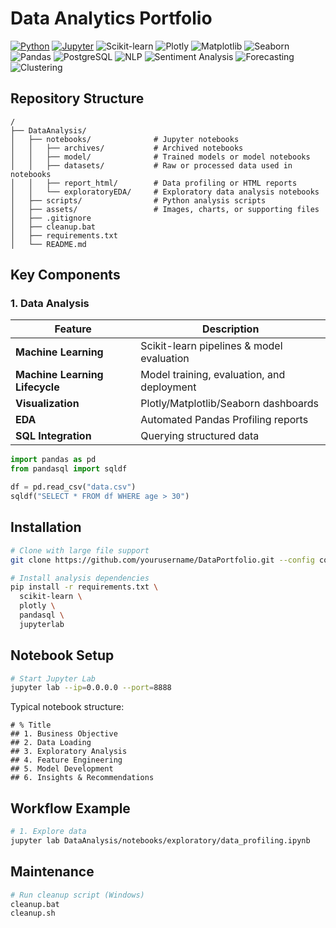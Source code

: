 # Data Analytics Portfolio

[![Python](https://img.shields.io/badge/Python-3.8%2B-blue?logo=python)](https://www.python.org/)
[![Jupyter](https://img.shields.io/badge/Jupyter-F37626?logo=jupyter)](https://jupyter.org)
![Scikit-learn](https://img.shields.io/badge/Scikit--learn-F7931E?logo=scikit-learn&logoColor=white)
![Plotly](https://img.shields.io/badge/Plotly-3F4F75?logo=plotly&logoColor=white)
![Matplotlib](https://img.shields.io/badge/Matplotlib-11557C?logo=matplotlib&logoColor=white)
![Seaborn](https://img.shields.io/badge/Seaborn-4C8CBF?logo=seaborn&logoColor=white)
![Pandas](https://img.shields.io/badge/Pandas-150458?logo=pandas&logoColor=white)
![PostgreSQL](https://img.shields.io/badge/SQL-336791?logo=postgresql&logoColor=white)
![NLP](https://img.shields.io/badge/NLP-FF6F00?logo=spaCy&logoColor=white)
![Sentiment Analysis](https://img.shields.io/badge/Sentiment%20Analysis-336791?logo=scikit-learn&logoColor=white)
![Forecasting](https://img.shields.io/badge/Forecasting-4CAF50?logo=statsmodels&logoColor=white)
![Clustering](https://img.shields.io/badge/Clustering-1E88E5?logo=scikit-learn&logoColor=white)


## Repository Structure

```
/
├── DataAnalysis/
│   ├── notebooks/              # Jupyter notebooks
│   │   ├── archives/           # Archived notebooks
│   │   ├── model/              # Trained models or model notebooks
│   │   ├── datasets/           # Raw or processed data used in notebooks
│   │   ├── report_html/        # Data profiling or HTML reports
│   │   └── exploratoryEDA/     # Exploratory data analysis notebooks
│   ├── scripts/                # Python analysis scripts
│   ├── assets/                 # Images, charts, or supporting files
│   ├── .gitignore
│   ├── cleanup.bat
│   ├── requirements.txt
│   └── README.md

```

## Key Components

### 1. Data Analysis

| Feature                | Description |
|------------------------|-------------|
| **Machine Learning**   | Scikit-learn pipelines & model evaluation |
| **Machine Learning Lifecycle**  | Model training, evaluation, and deployment |
| **Visualization**      | Plotly/Matplotlib/Seaborn dashboards |
| **EDA**               | Automated Pandas Profiling reports |
| **SQL Integration**    | Querying structured data |


```python
import pandas as pd
from pandasql import sqldf

df = pd.read_csv("data.csv")
sqldf("SELECT * FROM df WHERE age > 30")
```
## Installation

```bash
# Clone with large file support
git clone https://github.com/yourusername/DataPortfolio.git --config core.longpaths=true

# Install analysis dependencies
pip install -r requirements.txt \
  scikit-learn \
  plotly \
  pandasql \
  jupyterlab
```

## Notebook Setup

```bash
# Start Jupyter Lab
jupyter lab --ip=0.0.0.0 --port=8888
```

Typical notebook structure:

```
# % Title
## 1. Business Objective
## 2. Data Loading
## 3. Exploratory Analysis
## 4. Feature Engineering
## 5. Model Development
## 6. Insights & Recommendations
```

## Workflow Example

```bash
# 1. Explore data
jupyter lab DataAnalysis/notebooks/exploratory/data_profiling.ipynb

```

## Maintenance

```bash
# Run cleanup script (Windows)
cleanup.bat
cleanup.sh

```

